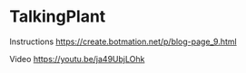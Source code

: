 # TalkingPlant

Instructions 
https://create.botmation.net/p/blog-page_9.html

Video
https://youtu.be/ja49UbjLOhk
